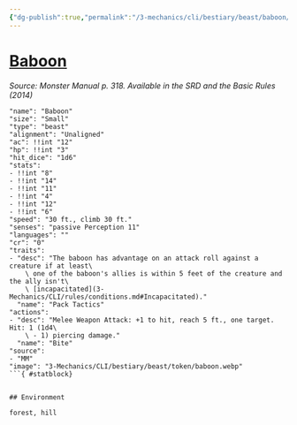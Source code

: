 ```yaml
---
{"dg-publish":true,"permalink":"/3-mechanics/cli/bestiary/beast/baboon/","tags":["ttrpg-cli/compendium/src/5e/mm","ttrpg-cli/monster/cr/0","ttrpg-cli/monster/environment/forest","ttrpg-cli/monster/environment/hill","ttrpg-cli/monster/size/small","ttrpg-cli/monster/type/beast"]}
---
```


# [Baboon](3-Mechanics\CLI\bestiary\beast/baboon.md)
*Source: Monster Manual p. 318. Available in the <span title='Systems Reference Document (5.1)'>SRD</span> and the Basic Rules (2014)*  

```statblock
"name": "Baboon"
"size": "Small"
"type": "beast"
"alignment": "Unaligned"
"ac": !!int "12"
"hp": !!int "3"
"hit_dice": "1d6"
"stats":
- !!int "8"
- !!int "14"
- !!int "11"
- !!int "4"
- !!int "12"
- !!int "6"
"speed": "30 ft., climb 30 ft."
"senses": "passive Perception 11"
"languages": ""
"cr": "0"
"traits":
- "desc": "The baboon has advantage on an attack roll against a creature if at least\
    \ one of the baboon's allies is within 5 feet of the creature and the ally isn't\
    \ [incapacitated](3-Mechanics/CLI/rules/conditions.md#Incapacitated)."
  "name": "Pack Tactics"
"actions":
- "desc": "Melee Weapon Attack: +1 to hit, reach 5 ft., one target. Hit: 1 (1d4\
    \ - 1) piercing damage."
  "name": "Bite"
"source":
- "MM"
"image": "3-Mechanics/CLI/bestiary/beast/token/baboon.webp"
```{ #statblock}


## Environment

forest, hill